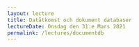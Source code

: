 ```yaml
---
layout: lecture
title: Datåtkomst och dokument databaser
lectureDate: Onsdag den 31:e Mars 2021
permalink: /lectures/documentdb
---
```

